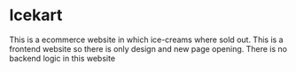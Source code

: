 # Icekart
This is a ecommerce website in which ice-creams where sold out. This is a frontend website so there is only design and new page opening. There is no backend logic in this website
